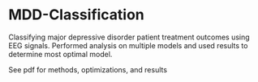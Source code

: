 # MDD-Classification
Classifying major depressive disorder patient treatment outcomes using EEG signals. Performed analysis on multiple models and used results to determine most optimal model.

See pdf for methods, optimizations, and results
